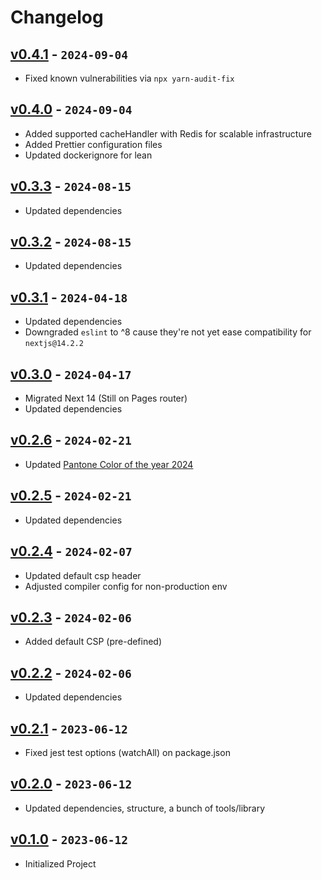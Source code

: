 # Changelog

## [v0.4.1] - `2024-09-04`

- Fixed known vulnerabilities via `npx yarn-audit-fix`

[v0.4.1]: https://github.com/buildingwatsize/next-antd-tailwind/releases/tag/v0.4.1

## [v0.4.0] - `2024-09-04`

- Added supported cacheHandler with Redis for scalable infrastructure
- Added Prettier configuration files
- Updated dockerignore for lean

[v0.4.0]: https://github.com/buildingwatsize/next-antd-tailwind/releases/tag/v0.4.0

## [v0.3.3] - `2024-08-15`

- Updated dependencies

[v0.3.3]: https://github.com/buildingwatsize/next-antd-tailwind/releases/tag/v0.3.3

## [v0.3.2] - `2024-08-15`

- Updated dependencies

[v0.3.2]: https://github.com/buildingwatsize/next-antd-tailwind/releases/tag/v0.3.2

## [v0.3.1] - `2024-04-18`

- Updated dependencies
- Downgraded `eslint` to ^8 cause they're not yet ease compatibility for `nextjs@14.2.2`

[v0.3.1]: https://github.com/buildingwatsize/next-antd-tailwind/releases/tag/v0.3.1

## [v0.3.0] - `2024-04-17`

- Migrated Next 14 (Still on Pages router)
- Updated dependencies 

[v0.3.0]: https://github.com/buildingwatsize/next-antd-tailwind/releases/tag/v0.3.0

## [v0.2.6] - `2024-02-21`

- Updated [Pantone Color of the year 2024](https://www.pantone.com/color-of-the-year/2024)

[v0.2.6]: https://github.com/buildingwatsize/next-antd-tailwind/releases/tag/v0.2.6

## [v0.2.5] - `2024-02-21`

- Updated dependencies

[v0.2.5]: https://github.com/buildingwatsize/next-antd-tailwind/releases/tag/v0.2.5

## [v0.2.4] - `2024-02-07`

- Updated default csp header
- Adjusted compiler config for non-production env

[v0.2.4]: https://github.com/buildingwatsize/next-antd-tailwind/releases/tag/v0.2.4

## [v0.2.3] - `2024-02-06`

- Added default CSP (pre-defined)

[v0.2.3]: https://github.com/buildingwatsize/next-antd-tailwind/releases/tag/v0.2.3

## [v0.2.2] - `2024-02-06`

- Updated dependencies

[v0.2.2]: https://github.com/buildingwatsize/next-antd-tailwind/releases/tag/v0.2.2

## [v0.2.1] - `2023-06-12`

- Fixed jest test options (watchAll) on package.json

[v0.2.1]: https://github.com/buildingwatsize/next-antd-tailwind/releases/tag/v0.2.1

## [v0.2.0] - `2023-06-12`

- Updated dependencies, structure, a bunch of tools/library

[v0.2.0]: https://github.com/buildingwatsize/next-antd-tailwind/releases/tag/v0.2.0

## [v0.1.0] - `2023-06-12`

- Initialized Project

[v0.1.0]: https://github.com/buildingwatsize/next-antd-tailwind/releases/tag/v0.1.0
